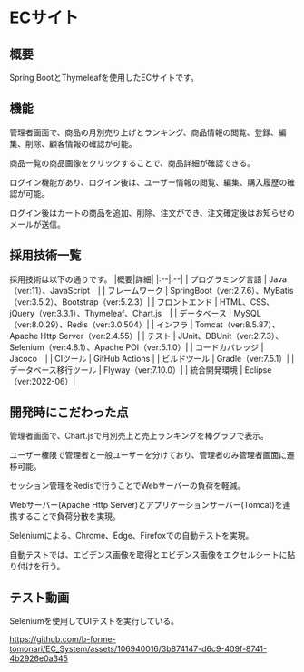 # ECサイト
## 概要
Spring BootとThymeleafを使用したECサイトです。

## 機能
管理者画面で、商品の月別売り上げとランキング、商品情報の閲覧、登録、編集、削除、顧客情報の確認が可能。

商品一覧の商品画像をクリックすることで、商品詳細が確認できる。

ログイン機能があり、ログイン後は、ユーザー情報の閲覧、編集、購入履歴の確認が可能。

ログイン後はカートの商品を追加、削除、注文ができ、注文確定後はお知らせのメールが送信。

## 採用技術一覧
採用技術は以下の通りです。
|概要|詳細|
|:--|:--|
| プログラミング言語 | Java（ver:11）、JavaScript　|
| フレームワーク | SpringBoot（ver:2.7.6）、MyBatis（ver:3.5.2）、Bootstrap（ver:5.2.3）|
| フロントエンド | HTML、CSS、jQuery（ver:3.3.1）、Thymeleaf、Chart.js　|
| データベース | MySQL（ver:8.0.29）、Redis（ver:3.0.504）|
| インフラ | Tomcat（ver:8.5.87）、Apache Http Server（ver:2.4.55）|
| テスト | JUnit、DBUnit（ver:2.7.3）、Selenium（ver:4.8.1）、Apache POI（ver:5.1.0）|
| コードカバレッジ | Jacoco　|
| CIツール | GitHub Actions |
| ビルドツール | Gradle（ver:7.5.1）|
| データベース移行ツール | Flyway（ver:7.10.0）|
| 統合開発環境 | Eclipse（ver:2022-06）|

## 開発時にこだわった点
管理者画面で、Chart.jsで月別売上と売上ランキングを棒グラフで表示。

ユーザー権限で管理者と一般ユーザーを分けており、管理者のみ管理者画面に遷移可能。

セッション管理をRedisで行うことでWebサーバーの負荷を軽減。

Webサーバー(Apache Http Server)とアプリケーションサーバー(Tomcat)を連携することで負荷分散を実現。

Seleniumによる、Chrome、Edge、Firefoxでの自動テストを実現。

自動テストでは、エビデンス画像を取得とエビデンス画像をエクセルシートに貼り付けを行う。

## テスト動画
Seleniumを使用してUIテストを実行している。

https://github.com/b-forme-tomonari/EC_System/assets/106940016/3b874147-d6c9-409f-8741-4b2926e0a345
